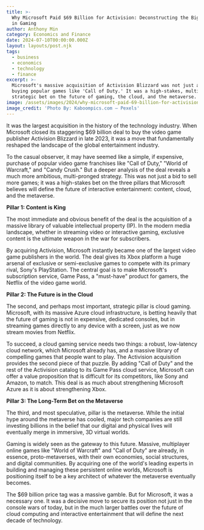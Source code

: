 ```yaml
---
title: >-
  Why Microsoft Paid $69 Billion for Activision: Deconstructing the Biggest Deal
  in Gaming
author: Anthony Min
category: Economics and Finance
date: 2024-07-10T00:00:00.000Z
layout: layouts/post.njk
tags:
  - business
  - economics
  - technology
  - finance
excerpt: >-
  Microsoft's massive acquisition of Activision Blizzard was not just about
  buying popular games like 'Call of Duty.' It was a high-stakes, multi-pronged
  strategic bet on the future of gaming, the cloud, and the metaverse.
image: /assets/images/2024/why-microsoft-paid-69-billion-for-activision.jpg
image_credit: 'Photo By: Kaboompics.com — Pexels'
---
```


It was the largest acquisition in the history of the technology industry. When Microsoft closed its staggering $69 billion deal to buy the video game publisher Activision Blizzard in late 2023, it was a move that fundamentally reshaped the landscape of the global entertainment industry.

To the casual observer, it may have seemed like a simple, if expensive, purchase of popular video game franchises like "Call of Duty," "World of Warcraft," and "Candy Crush." But a deeper analysis of the deal reveals a much more ambitious, multi-pronged strategy. This was not just a bid to sell more games; it was a high-stakes bet on the three pillars that Microsoft believes will define the future of interactive entertainment: content, cloud, and the metaverse.

**Pillar 1: Content is King**

The most immediate and obvious benefit of the deal is the acquisition of a massive library of valuable intellectual property (IP). In the modern media landscape, whether in streaming video or interactive gaming, exclusive content is the ultimate weapon in the war for subscribers.

By acquiring Activision, Microsoft instantly became one of the largest video game publishers in the world. The deal gives its Xbox platform a huge arsenal of exclusive or semi-exclusive games to compete with its primary rival, Sony's PlayStation. The central goal is to make Microsoft's subscription service, Game Pass, a "must-have" product for gamers, the Netflix of the video game world.

**Pillar 2: The Future is in the Cloud**

The second, and perhaps most important, strategic pillar is cloud gaming. Microsoft, with its massive Azure cloud infrastructure, is betting heavily that the future of gaming is not in expensive, dedicated consoles, but in streaming games directly to any device with a screen, just as we now stream movies from Netflix.

To succeed, a cloud gaming service needs two things: a robust, low-latency cloud network, which Microsoft already has, and a massive library of compelling games that people want to play. The Activision acquisition provides the second piece of that puzzle. By adding "Call of Duty" and the rest of the Activision catalog to its Game Pass cloud service, Microsoft can offer a value proposition that is difficult for its competitors, like Sony and Amazon, to match. This deal is as much about strengthening Microsoft Azure as it is about strengthening Xbox.

**Pillar 3: The Long-Term Bet on the Metaverse**

The third, and most speculative, pillar is the metaverse. While the initial hype around the metaverse has cooled, major tech companies are still investing billions in the belief that our digital and physical lives will eventually merge in immersive, 3D virtual worlds.

Gaming is widely seen as the gateway to this future. Massive, multiplayer online games like "World of Warcraft" and "Call of Duty" are already, in essence, proto-metaverses, with their own economies, social structures, and digital communities. By acquiring one of the world's leading experts in building and managing these persistent online worlds, Microsoft is positioning itself to be a key architect of whatever the metaverse eventually becomes.

The $69 billion price tag was a massive gamble. But for Microsoft, it was a necessary one. It was a decisive move to secure its position not just in the console wars of today, but in the much larger battles over the future of cloud computing and interactive entertainment that will define the next decade of technology.
